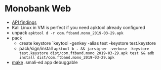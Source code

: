 # Monobank Web

- [API findings](https://docs.google.com/document/d/1POr719p4xcl0Y7rdT8Mhi_vZajRK-2tQLOI0k1srzN0)
- Kali Linux in VM is perfect if you need apktool already configured
- unpack `apktool d -r com.ftband.mono_2019-03-29.apk`
- pack
  - create keystore `keytool -genkey -alias test -keystore test.keystore
  - pack/sign/install `apktool b . && jarsigner -verbose -keystore test.keystore dist/com.ftband.mono_2019-03-29.apk test && adb install dist/com.ftband.mono_2019-03-29.apk`
- [make](https://github.com/JesusFreke/smali/wiki/smalidea) .smali-ed app debuggable
